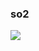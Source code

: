 <h3>so2</h3>

<a href="https://www.figma.new"><img src="https://img.shields.io/badge/-000000?style=flat&logo=figma&logoColor=FFFFFF"/>



